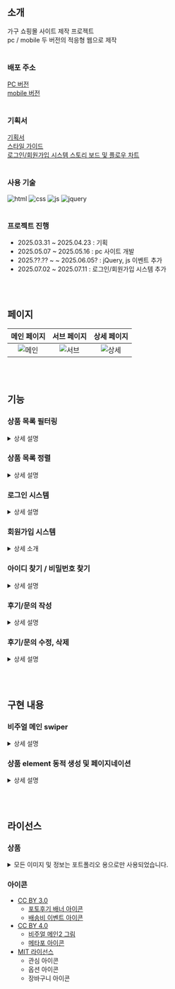## 소개
가구 쇼핑몰 사이트 제작 프로젝트  
pc / mobile 두 버전의 적응형 웹으로 제작  
<br>

### 배포 주소
[PC 버전]()  
[mobile 버전]()  
<br>

### 기획서 
[기획서]()  
[스타일 가이드]()  
[로그인/회원가입 시스템 스토리 보드 및 플로우 차트]()  
<br>

### 사용 기술
![html](https://img.shields.io/badge/HTML5-E34F26?style=for-the-badge&logo=html5&logoColor=white)
![css](https://img.shields.io/badge/CSS3-663399?style=for-the-badge&logo=css3&logoColor=white)
![js](https://img.shields.io/badge/JavaScript-F7DF1E?style=for-the-badge&logo=JavaScript&logoColor=white)
![jquery](https://img.shields.io/badge/jQuery-0769AD?style=for-the-badge&logo=jquery&logoColor=white)  
<br>

### 프로젝트 진행
- 2025.03.31 ~ 2025.04.23 : 기획
- 2025.05.07 ~ 2025.05.16 : pc 사이트 개발
- 2025.??.?? ~ ~ 2025.06.05? : jQuery, js 이벤트 추가
- 2025.07.02 ~ 2025.07.11 : 로그인/회원가입 시스템 추가  

<br><br>

## 페이지
|메인 페이지      |서브 페이지      |상세 페이지       |
|:-------------:|:--------------:|:--------------:|
|![메인]()|![서브]()|![상세]()|

<br><br>

## 기능
### 상품 목록 필터링
<details>
<summary>상세 설명</summary>

![필터링]

change 이벤트가 발생하면 입력한 최소/최대 가격 사이의 상품만 필터링한다.  

```js
// sub_page/js/product.js

export function filteringByPrice(minPrice, maxPrice) {
  products = allProducts.filter(product => {
    let min = minPrice ? product.price.price >= minPrice : true;
    let max = maxPrice ? product.price.price <= maxPrice : true;
    return min && max;
  });

  sorting();
}
```
<br>
</details>

### 상품 목록 정렬
<details>
<summary>상세 설명</summary>

![테스트](test.JPG)

드롭다운 목록에서 선택한 정렬 방법에 따라 상품 목록을 정렬한다.  
비교 대상이 같은 경우 id순으로 정렬되게 하였다.  

```js
// sub_page/js/product.js

export function sorting(methodIdx = sortingIdx) {
switch(methodIdx) {
  case(0): //최신순
    products.sort((p1, p2) => {
      if (p1.regDate > p2.regDate)
        return -1;
      else if (p1.regDate < p2.regDate)
        return 1;
      else
        return p1.id - p2.id;
    });
    break;

  case(1): //인기순
    products.sort((p1, p2) => {
      if (p1.purchase == p2.purchase)
        return p1.id - p2.id;
      else
        return p2.purchase - p1.purchase;
      });
    break;

  case(2): //낮은 가격순 
    products.sort((p1, p2) => {
      if (p1.price.price == p2.price.price)
        return p1.id - p2.id;
      else
        return p1.price.price - p2.price.price;
    });
    break;

  case(3): //높은 가격순
    products.sort((p1, p2) => {
      if (p1.price.price == p2.price.price)
        return p1.id - p2.id;
      else
        return p2.price.price - p1.price.price;
    });
    break;
}
...
}
```
<br>
</details>

### 로그인 시스템
<details>
<summary>상세 설명</summary>

![테스트](test.JPG)

저장된 유저 정보와 일치하는 아이디, 비밀번호 입력 시 로그인이 가능하다.  
(로그인 정보는 다른 페이지에서 유지되지 않는다.)  
테스트용 유저 - (박영희) ID: zerohye / PW: 00dudgml00  

```js
// login/js/login.js

async function init() {
  const response = await fetch("../data/users.json");
  const users = await response.json();

  const idPwMap = new Map();
  const idNameMap = new Map();

  users.forEach(user => {
    idPwMap.set(user.id, user.pw);
    idNameMap.set(user.id, user.name);
  });

  login(idPwMap, idNameMap);
}

function login(idPwMap, idNameMap) {
  ...
  
  loginBtn.addEventListener("click", () => {
    let id = idInput.value;
    let pw = pwInput.value;

    if (!idPwMap.has(id)) {
      alert("존재하지 않는 아이디입니다.");
      idInput.value = "";
      pwInput.value = "";
      return;
    }
    else if (pw !== idPwMap.get(id)) {
      alert("비밀번호가 일치하지 않습니다.");
      idInput.value = "";
      pwInput.value = "";
      return;
    }
    else {
      alert(`로그인에 성공했습니다.\n${idNameMap.get(id)}님 환영합니다.`);
      window.location.href = "../index.html";
    }
  });
}

```
<br>
</details>

### 회원가입 시스템
<details>
<summary>상세 소개</summary>

![테스트](test.JPG)

각 입력 항목의 조건을 만족하지 않으면 오류 메시지가 뜬다.  
휴대폰 번호와 생년월일/성별의 경우, 숫자 외의 입력을 제거하고 일정 자릿수 입력 시 자동으로 다음 칸으로 넘어간다.  
오류 없이 필수 항목을 다 입력하면 회원가입을 할 수 있다.  
(실제로 회원 정보가 저장되진 않는다.)  

```js
// join/js/join.js

function checkPw() {
  ...

  pwInput.addEventListener("keyup", () => {
    pwInput.value = pwInput.value.replaceAll(" ", "");
  });

  pwInput.addEventListener("change", () => {
    let userPW = pwInput.value;
    let errorMsg = "";

    if (userPW.length < 8) {
      errorMsg = "8글자 이상 입력해 주세요.";
    }
    else if (userPW.length > 16) {
      errorMsg = "16글자 이하로 입력해 주세요.";
    }
    else if (!/^[a-zA-Z0-9|~!@#$%^&*()_\-+=]+$/.test(userPW)) {
      errorMsg = "알파벳 대소문자, 숫자, 특수기호(~!@#$%^&*()_-+=)만 사용 가능합니다.";
    }
    else {
      let contain = 0;
      contain += /[a-zA-Z]+/.test(userPW);
      contain += /\d+/.test(userPW);
      contain += /[~!@#$%^&*()_\-+=]/.test(userPW);

      if (contain < 2) {
        errorMsg = "알파벳 대소문자, 숫자, 특수기호(~!@#$%^&*()_-+=) 중 2가지 이상이 포함되어야 합니다.";
      }
    }

    if (errorMsg) {
      errorTxt.innerHTML = errorMsg;
      pwInput.classList.add("error");
      pwInput.select();
    }
    else {
      errorTxt.innerHTML = "";
      pwInput.classList.remove("error");
    }
  });
}
```

```js
// join/js/join.js

function checkCall() {
  const calls = document.querySelectorAll(".join-form .call-item input");

  calls.forEach((call, idx) => {
    limitInputNum(call);

    call.addEventListener("keyup", () => {
      if ((call.value.length >= call.maxLength) && (idx < calls.length-1)) {
        calls[idx+1].focus();
      }
    });
  });
}


function limitInputNum(input) {
  input.addEventListener("keydown", () => {
    input.value = input.value.replaceAll(/\D/g, "");
  });

  input.addEventListener("keyup", () => {
    input.value = input.value.replaceAll(/\D/g, "");
  });
}
```
<br>
</details>

### 아이디 찾기 / 비밀번호 찾기
<details>
<summary>상세 설명</summary>

![테스트](test.JPG)

이메일 또는 전화번호로 아이디/비밀번호를 찾을 수 있다.  
테스트용 유저 - (박영희) 전화번호: 010 9876 0000 / 이메일: youngH @ naver.com  
<br>
</details>

### 후기/문의 작성
<details>
<summary>상세 설명</summary>

![테스트](test.JPG)

후기/문의를 입력하고 등록 버튼을 누르면 목록에 element가 생성된다.  
필터링과 정렬을 할 수 있다.  

```js
// detail_page/js/detail.js

writeBtnBox.on("click", ".review-register-btn", () => {
  ...

  addReview(star, writer, pw, null, reviewTxt);
  alert("리뷰 등록이 완료되었습니다.\n입력한 비밀번호로 수정/삭제할 수 있습니다.");
  clearReviewWrite();
});
```

```js
// detail_page/js/write.js

const allReviews = await getReviews();

export function addReview(star, writer, pw, photos, text, date, id) {
  let maxId = Math.max(...allReviews.map(rev => rev.id));

  const review = {
    id: id ? id : maxId + 1,
    star: star,
    option: order.order.find(product => 
      product.productId === productId).option,
    photo: photos,
    text: text,
    date: date ? date : new Date().toISOString().slice(0, 10),
    userId: order.buyer.userId ? order.buyer.userId : null,
    writer: writer,
    pw: pw
  }

  allReviews.push(review);

  updateReview();
  filteringPhotoReview();
  changeReviewPage(1);
}

export function changeReviewPage(page = curReviewPage) {
  const reviewEls = reviewSection.querySelectorAll(".review-list-container .review-list .review");
  reviewEls.forEach(reviewEl => reviewEl.remove());
  
  const pageLis = reviewSection.querySelectorAll(".pagination .page li");
  const pageArrows = reviewSection.querySelectorAll(".pagination .page-arrow");
  pageLis.forEach(pageLi => pageLi.remove());
  pageArrows.forEach(arrow => arrow.style.display = "none");

  if (reviews.length > 0) {
    displayReview(page);
    displayPagination(reviewSection, reviewGroup.length, page);
  }

  curReviewPage = page;
}

function displayReview(page) {
  const reviewUl = reviewSection.querySelector(".review-list-container .review-list");

  reviewGroup[page-1].forEach((review, idx) => {
    const reviewEl = createReviewEl(review);
    reviewUl.appendChild(reviewEl);
    addReviewBtn(reviewEl);
    addReviewEvent(reviewEl, idx);
  });
}
```
<br>
</details>

### 후기/문의 수정, 삭제
<details>
<summary>상세 설명</summary>

![테스트](test.JPG)

비밀번호를 입력하면 수정 또는 삭제가 가능하다.  
수정 시 후기/문의 내용이 입력란에 입력되고, 수정 후 버튼을 눌러 저장할 수 있다.  
(각 비밀번호는 등록 날짜 네자리 수로 설정되어 있다.)  

```js
// detail_page/js/write.js

function addReviewEvent(reviewEl, idx) {
  const deleteBtn = reviewEl.querySelector(".review-delete-btn");
  const modifyBtn = reviewEl.querySelector(".review-modify-btn");

  deleteBtn.addEventListener("click", () => {
    ...

    okBtn.addEventListener("click", () => {
      let result = deleteReview(idx, pwInput.value);
      if (result < 0) {
        alert("비밀번호가 일치하지 않습니다.");
        pwInput.select();
      }
      else {
        alert("리뷰가 삭제되었습니다.");
        pwBg.removeChild(modalPwEl);
        pwBg.style.display = "none";
      }
    });
  });

  modifyBtn.addEventListener("click", () => {
    ...

    okBtn.addEventListener("click", () => {
      let result = modifyReview(idx, pwInput.value);
      if (result < 0) {
        alert("비밀번호가 일치하지 않습니다.");
        pwInput.select();
      }
      else {
        pwBg.removeChild(modalPwEl);
        pwBg.style.display = "none";
      }
    });
  });
}
```

```js
// detail_page/js/write.js

function modifyReview(idx, pw) {
  const review = reviewGroup[curReviewPage-1][idx];

  if (review.pw !== pw) {
    return -1;
  }
  
  ...
  //리뷰 내용 복사 + 버튼 변경

  modifyBtn.addEventListener("click", () => {
    let star = reviewStar.querySelectorAll("p i.fa-solid").length;
    let pw = pwInput.value;
    let reviewTxt = reviewTxtArea.value;
    let policyChecked = policyChkbox.checked;

    if (!pw) {
      alert("비밀번호를 입력해주세요.");
      pwInput.focus();
      return;
    }
    else if (!policyChecked) {
      alert("개인 정보 이용에 동의하셔야 리뷰를 등록할 수 있습니다.");
      return;
    }
    else if (!reviewTxt) {
      alert("등록할 내용이 없습니다.");
      reviewTxtArea.focus();
      return;
    }

    deleteReview(idx, pw);
    addReview(star, review.writer, pw, review.photo, reviewTxt, review.date, review.id);

    alert("수정이 완료되었습니다.");
    clearReviewWrite();    
  });

  cancelBtn.addEventListener("click", () => {
    clearReviewWrite();
  });
  
  reviewTxtArea.focus();
  return 0;
}
```

```js
// detail_page/js/write.js

function deleteReview(idx, pw) {
  const review = reviewGroup[curReviewPage-1][idx];

  if (review.pw !== pw) {
    return -1;
  }

  let allReviewIdx = allReviews.findIndex(rev => rev.id === review.id);
  allReviews.splice(allReviewIdx, 1);

  updateReview();
  filteringPhotoReview();
  changeReviewPage(1);

  return 0;
}
```
</details>

<br><br>

## 구현 내용
### 비주얼 메인 swiper
<details>
<summary>상세 설명</summary>

![테스트](test.JPG)

[swiper](https://swiperjs.com/) 라이브러리를 이용해 비주얼 메인을 구현했다.  
비주얼 메인 슬라이드가 변경될 때마다 제목에 애니메이션이 들어간다.  

```js
const swiper = new Swiper(".swiper", {
  loop: true,
  speed: 500,
  effect: "slide",

  autoplay: {
    delay: 4500,
    disableOnInteraction: false,
  },

  navigation: {
    nextEl: '.swiper-button-next',
    prevEl: '.swiper-button-prev',
    hiddenClass: 'swiper-button-hidden',
  },

  pagination: {
    el: '.swiper-pagination',
    clickable: true,
  },

  on: {
    slideChangeTransitionEnd: function(s) { 
      let slide = s.slides[s.activeIndex];
      let txt = slide.querySelector(".visual-txt");
      let btn = slide.querySelector(".visual-enter-btn");
      
      txt.style.top = "90px";
      txt.style.opacity = "1";

      btn.style.bottom = "120px";
      btn.style.opacity = "1";
    },

    slideChangeTransitionStart	: function(s) { 
      let slide = s.slides[s.activeIndex];
      let txt = slide.querySelector(".visual-txt");
      let btn = slide.querySelector(".visual-enter-btn");
      
      txt.style.top = "120px";
      txt.style.opacity = "0";

      btn.style.bottom = "90px";
      btn.style.opacity = "0";
    },
  },
});
```
<br>
</details>

### 상품 element 동적 생성 및 페이지네이션
<details>
<summary>상세 설명</summary>

![테스트](test.JPG)

fetch API를 통해 데이터를 가져오고,  
페이지 별로 분류하여 페이지가 변경되면 해당하는 상품 element를 생성하여 보여준다.  

```js
// sub_page/js/product.js

const response = await fetch("../data/products.json");
const allProducts = await response.json();

let products = new Array(...allProducts);
let productsGroup = [];

export function sorting(methodIdx = sortingIdx) {
  ...

  productsGroup = [];
  let idx = 0;
  while (idx < products.length) {
    productsGroup.push(products.slice(idx, idx+16));
    idx += 16;
  }
}

function displayProduts(page = curPage) {
  const productSection = document.querySelector(".product-section");

  productsGroup[page-1].forEach(product => {
    let productEl = createProductEl(product);
    addProductEvent(productEl);

    productSection.appendChild(productEl);
  });
}

function createProductEl(product) {
  const productEl = document.createElement("div");
  productEl.setAttribute("class", "product");

  const productImgEl = document.createElement("div");
  productImgEl.setAttribute("class", "product-img");

  const productImg = document.createElement("img");
  let baseUrl = "images/"
  productImg.setAttribute("src", baseUrl+product.img);
  productImg.setAttribute("alt", "상품"+product.id);

  productImgEl.appendChild(productImg);

  ...

  return productEl;
}
```
</details>

<br><br>

## 라이선스
### 상품
<details>
<summary>모든 이미지 및 정보는 포트폴리오 용으로만 사용되었습니다.</summary>

- [동서 가구](https://dongsuhfurniture.co.kr/)
  - 0001 동서가구 에밀레 1500 거실장
  - 0061 바오트 로이 강화 유리 거실테이블 원형 소파테이블 600/800
  - 0002 동서가구 유니스 800폭 멀티 수납행거 옷장
  - 0015 동서가구 심플 원목 수납장 다용도 400 4단서랍장
  - 0021 동서가구 써밋 터쿼이즈 틈새 400수납장(2도어)
  - 0027 케이컴퍼니 LPM 이음 푸시 400도어 선반장
  - 0010 바오트 레테 4인 세라믹 식탁 PP의자 SET
  - 0016 소티디자인_라비에 포세린 세라믹 그레이무광 4인 식탁세트
  - 0005 동서가구 엘피 접이식 암체어(팔걸이형 사무용 의자)
  - 0011 동서가구 코엘 인테리어 1500책상/서재책상
  - 0114 동서가구 스너그 프리미엄 양모 일체형/분리형 매트리스 SS/Q
  - 0024 동서가구 세렌 편백선반 LED Q침대 프레임
  - 0030 인홈 소담 EO등급 친환경 LED 수납 평상형 침대 슈퍼싱글 퀸
  - 0036 프린홈 브릴 LED 리노 평상 침대 SS/Q (매트 선택)
  - 0162 매트리 코코 베이직 패브릭 저상형 침대 데이베드 SS Q
  - 0186 동서가구 레디 가드형 패밀리 침대 모음 (+매트리스 선택)
  - 0192 동서가구 몬스터 빅 수납 SS 벙커침대+3단 수납계단+세이프가드 (매트제외)
  - 0198 동서가구 레몬 수납헤드 2단 SS침대(매트리스포함)
- [레이디 가구](https://www.lady.co.kr/)
  - 0007 슬로우알레 네프 천연 가죽 소파 3인/4인
  - 0008 이안 빅 슬라이딩 커스터마이징 옷장 1200
  - 0014 포더홈 코튼 프리미엄 옷장
  - 0033 모닝 템바보드 높은 2단 거실 수납장 800
  - 0022 슬로우알레 론드 스틸 의자(2개입)
  - 0058 포더홈 반올 테이블 식탁 1000/1200
  - 0017 레이디가구 피트 책상 학생 의자
  - 0120 도담 피에트 화장대
  - 0006 포더홈 피즈 무헤드 3단 통서랍 수납침대 SS/Q
  - 0042 도담 뉴 저상형 패밀리침대
  - 0048 레이디가구 스칸드 로맨틱2 클래식 원목침대 슈퍼싱글 SS 프레임
  - 0204 레이디가구 오트 본넬 일체형침대 S/SS
  - 0210 스칸딕 데일리 원목침대 SS/Q
- [벤티스 가구](https://bentiss.com/)
  - 0013 제든 철제 스틸 미니 사이드 테이블 탁자
  - 0020 레체 원서랍 장롱 틈새 옷장 세트 학생
  - 0039 로덴 고무나무 원목 3단 와이드 서랍장(1200)
  - 0023 레나 H형 책장 책상 세트 1인용 스터디 공부
  - 0054 르젠 원목 서랍형 침대프레임 라지킹 협탁 2개
  - 0060 하든 원목 평상형 침대프레임 슈퍼킹사이즈 SK
- [상도 가구](https://www.sangdogagu.co.kr/)
  - 0019 노리 로렌스 북유럽 리프트테이블 소파테이블
  - 0025 데이앤나잇 1인용 좌식소파
  - 0045 몬스터랙/랙플러스 W600 선반 2~7단
  - 0028 더메종 화이트 2인 4인 6인 식탁세트 (+데이체어)
  - 0029 모두 낮은책장 2단/3단 2colors
  - 0035 포커스데스크 사무용 책상 1200/1400
  - 0041 포커스체어 사무용 의자
- [우아미 가구](https://www.wooamimall.com/)
  - 0031 덴버 4인 최고급 조야원단 소파
  - 0037 엘리트 3인 조야원단 소파
  - 0038 리그 4자/5자 슬라이딩 싱글장
  - 0056 우아미 클레식 800 장롱(원서랍장+거울장)
  - 0051 포이 고무나무 원목 800 5단 서랍장(내추럴)
  - 0034 네이슨 오픈 수납장
  - 0126 미토 화장대세트
  - 0066 리오 LED 조명 퀸침대(고무나무 원목)
  - 0072 벨라 조명 슈퍼싱글 침대 (화이트무광)
  - 0078 케이비 킹 침대세트
  - 0234 우아미가구 데이지 갤럭시 패브릭 센서 조명 침대
  - 0240 우아미가구 로테 LED조명 통서랍 퀸침대
- [피카소 가구](https://www.e-picasso.co.kr/)
  - 0043 빈 소파
- [한샘](https://store.hanssem.com/furnishing)
  - 0049 클린트2 거실장 180cm 북유럽형(3종/택1)
  - 0044 바이엘 채널 옷장 화이트
  - 0050 아임빅 슬라이딩 옷장 100cm 선반형 4종
  - 0046 도노 엣지 세라믹 식탁세트 4인용(위드의자 4포함)
  - 0052 유로503 디아고 이노레더 식탁의자
  - 0047 샘 책장 5단 120cm 수납형 시공(컬러 1택)
  - 0053 유로 501 플랫 서재 5단 장식책장 1000
  - 0132 포시즌 6 마레 매트리스 Q/K/KK
  - 0084 아임빅 수납침대SS 일반헤드형+노뜨 매트릭스
  - 0096 조이S 2 멀티침대
  - 0102 클로즈 침대 Q/K (매트별도)
  - 0216 호텔침대 포에트 침대 SS (헤드 2종, 하부서랍 선택,매트별도)
  - 0228 샘베딩 플레인 침대 SS 서랍형+노뜨 매트리스
- [파로마 가구](https://paroma.com/)
  - 0055 파로마 레아나 천연 면피가죽 3인용 가죽소파
  - 0059 파로마 룬 미니 선반 철제 디와이 책상 1800
- [상도 가구](https://www.sangdogagu.co.kr/)
  - 0026 케렌시아 선반형 튼튼한 행거 1100
  - 0032 모던하임 2000 거울형 행거
- [가구라이즈](https://gagurise.com/)
  - 0003 서랍형 벽선반 600
  - 0009 양문 수납장 세트 2000
  - 0004 서랍형 광파 오븐 렌지대 600
  - 0108 3칸 미니 협탁 450
  - 0012 가구라이즈 무헤드 서랍 침대 발판 세트 Q
  - 0018 가구라이즈 평상형 침대 프레임 SS
- [장인 가구](https://www.jangin.com/)
  - 0040 블레비오 식탁
  - 0090 안젤로 호텔형 침대
- [모던하우스](https://www.mhmall.co.kr/index.html)
  - 0156 어텀 부클레 스툴
  - 0138 ON 글래스코 미드센추리 침대프레임 SS 블랙 우드엣지
  - 0144 닐튼 플러스 수납침대 SS
  - 0222 ON 로이스 패브릭침대 SS 아이보리
- [크랜시아](https://www.krencia.co.kr/)
  - 0150 프린홈 브릴 LED 서랍침대 SS/Q (매트 선택)
  - 0168 RF 로렌 원목 퀸침대
  - 0174 라피스 LED 일반형 침대 SS/Q+방수커버
  - 0180 그레이스 LED 일반형 침대 SS/Q
</details>

### 아이콘
- [CC BY 3.0](https://creativecommons.org/licenses/by/3.0/)
    - [포토후기 배너 아이콘](https://www.iconfinder.com/icons/4038847/buy_discount_gift_shop_shopping_icon)
    - [배송비 이벤트 아이콘](https://www.iconfinder.com/icons/3702392/delivery_shipment_shipping_truck_icon)
- [CC BY 4.0](https://creativecommons.org/licenses/by/4.0/)
    - [비주얼 메인2 그림](https://www.iconfinder.com/icons/8815764/hanukkah_menorah_sufganiyah_sufganiyot_winter_family_festive_icon)
    - [메타포 아이콘](https://www.iconfinder.com/iconsets/household-62)
- [MIT 라이선스](https://opensource.org/license/MIT)
    - 관심 아이콘
    - 옵션 아이콘
    - 장바구니 아이콘
